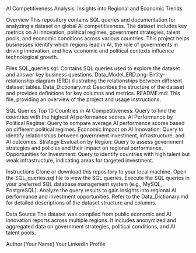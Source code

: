 AI Competitiveness Analysis: Insights into Regional and Economic Trends

Overview
This repository contains SQL queries and documentation for analyzing a dataset on global AI competitiveness. The dataset includes key metrics on AI innovation, political regimes, government strategies, talent pools, and economic conditions across various countries. This project helps businesses identify which regions lead in AI, the role of governments in driving innovation, and how economic and political contexts influence technological growth.

Files
SQL_queries.sql: Contains SQL queries used to explore the dataset and answer key business questions.
Data_Model_ERD.png: Entity-relationship diagram (ERD) illustrating the relationships between different dataset tables.
Data_Dictionary.md: Describes the structure of the dataset and provides definitions for key columns and metrics.
README.md: This file, providing an overview of the project and usage instructions.

SQL Queries
Top 10 Countries in AI Competitiveness:
Query to find the countries with the highest AI performance scores.
AI Performance by Political Regime:
Query to compare average AI performance scores based on different political regimes.
Economic Impact on AI Innovation:
Query to identify relationships between government investment, infrastructure, and AI outcomes.
Strategy Evaluation by Region:
Query to assess government strategies and policies and their impact on regional performance.
Opportunities for Investment:
Query to identify countries with high talent but weak infrastructure, indicating areas for targeted investment.

Instructions
Clone or download this repository to your local machine.
Open the SQL_queries.sql file to view the SQL queries.
Execute the SQL queries in your preferred SQL database management system (e.g., MySQL, PostgreSQL).
Analyze the query results to gain insights into regional AI performance and investment opportunities.
Refer to the Data_Dictionary.md for detailed descriptions of the dataset structure and columns.

Data Source
The dataset was compiled from public economic and AI innovation reports across multiple regions. It includes anonymized and aggregated data on government strategies, political conditions, and AI talent pools.

Author
[Your Name]
Your LinkedIn Profile

